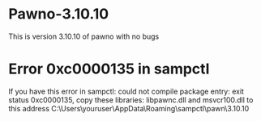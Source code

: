 # Pawno-3.10.10

This is version 3.10.10 of pawno with no bugs


# Error 0xc0000135 in sampctl
If you have this error in sampctl: could not compile package entry: exit status 0xc0000135, copy these libraries: libpawnc.dll and msvcr100.dll to this address C:\Users\youruser\AppData\Roaming\sampctl\pawn\3.10.10
